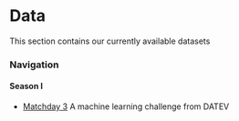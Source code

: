 # Data
This section contains our currently available datasets

### Navigation
#### Season I
* [Matchday 3](/Site/Past_season/Day3/final_data.zip) A machine learning challenge from DATEV
